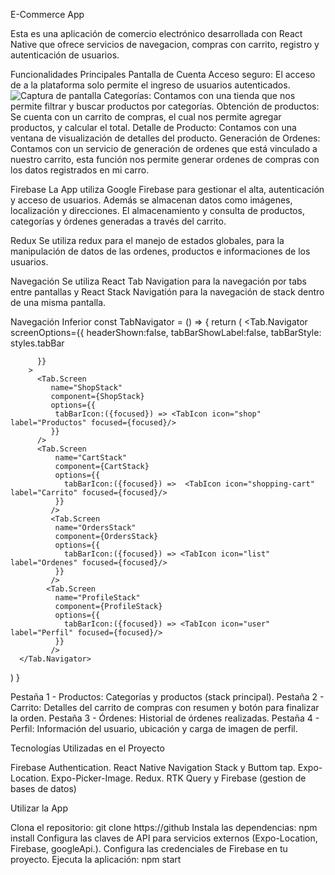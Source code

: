 E-Commerce App 

Esta es una aplicación de comercio electrónico desarrollada con React Native que ofrece servicios de navegacion, compras con carrito, registro y autenticación de usuarios.

Funcionalidades Principales
Pantalla de Cuenta
Acceso seguro: El acceso de a la plataforma solo permite el ingreso de usuarios autenticados. 
![Captura de pantalla](assets/screenshot.png)
Categorías: Contamos con una tienda que nos permite filtrar y buscar productos por categorías.
Obtención de productos: Se cuenta con un carrito de compras, el cual nos permite agregar productos, y calcular el total.
Detalle de Producto: Contamos con una ventana de visualización de detalles del producto.
Generación de Ordenes: Contamos con un servicio de generación de ordenes que está vinculado a nuestro carrito, esta función nos permite generar ordenes de compras con los datos registrados en mi carro.


Firebase
La App utiliza Google Firebase para gestionar el alta, autenticación y  acceso de usuarios. Además se almacenan datos como imágenes, localización y direcciones.
El almacenamiento y consulta de productos, categorías y órdenes generadas a través del carrito.

Redux
Se utiliza redux para el manejo de estados globales, para la manipulación de datos de las ordenes, productos e informaciones de los usuarios.

Navegación
Se utiliza React Tab Navigation para la navegación por tabs entre pantallas y React Stack Navigatión para la navegación de stack dentro de una misma pantalla.


Navegación Inferior
        const TabNavigator = () => {
  return (
        <Tab.Navigator
          screenOptions={{
            headerShown:false,
            tabBarShowLabel:false,
            tabBarStyle: styles.tabBar

          }}
        >
          <Tab.Screen
             name="ShopStack"
             component={ShopStack}
             options={{
              tabBarIcon:({focused}) => <TabIcon icon="shop" label="Productos" focused={focused}/>
             }}
          />
          <Tab.Screen 
              name="CartStack" 
              component={CartStack}
              options={{
                tabBarIcon:({focused}) =>  <TabIcon icon="shopping-cart" label="Carrito" focused={focused}/> 
              }}
             />
             <Tab.Screen 
              name="OrdersStack" 
              component={OrdersStack}
              options={{
                tabBarIcon:({focused}) => <TabIcon icon="list" label="Ordenes" focused={focused}/> 
              }}
             />
            <Tab.Screen 
              name="ProfileStack" 
              component={ProfileStack}
              options={{
                tabBarIcon:({focused}) => <TabIcon icon="user" label="Perfil" focused={focused}/> 
              }}
             />
      </Tab.Navigator>
  )
}

Pestaña 1 - Productos: Categorías y productos (stack principal).
Pestaña 2 - Carrito: Detalles del carrito de compras con resumen y botón para finalizar la orden.
Pestaña 3 - Órdenes: Historial de órdenes realizadas.
Pestaña 4 - Perfil: Información del usuario, ubicación y carga de imagen de perfil.


Tecnologías Utilizadas en el Proyecto

Firebase Authentication.
React Native Navigation Stack y Buttom tap.
Expo-Location.
Expo-Picker-Image.
Redux.
RTK Query y Firebase (gestion de bases de datos)

Utilizar la App

Clona el repositorio: git clone https://github
Instala las dependencias: npm install
Configura las claves de API para servicios externos (Expo-Location, Firebase, googleApi.).
Configura las credenciales de Firebase en tu proyecto.
Ejecuta la aplicación: npm start
